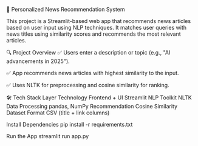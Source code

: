 📰 Personalized News Recommendation System

This project is a Streamlit-based web app that recommends news articles based on user input using NLP techniques. It matches user queries with news titles using similarity scores and recommends the most relevant articles.

🔍 Project Overview
✅ Users enter a description or topic (e.g., "AI advancements in 2025").

✅ App recommends news articles with highest similarity to the input.

✅ Uses NLTK for preprocessing and cosine similarity for ranking.

🛠️ Tech Stack
Layer	                 Technology
Frontend + UI	         Streamlit
NLP Toolkit	           NLTK
Data Processing	       pandas, NumPy
Recommendation	      Cosine Similarity
Dataset Format	      CSV (title + link columns)


Install Dependencies
pip install -r requirements.txt

Run the App
streamlit run app.py
